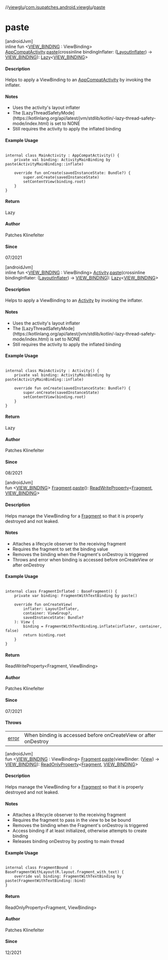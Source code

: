 //[viewglu](../../index.md)/[com.isupatches.android.viewglu](index.md)/[paste](paste.md)

# paste

[androidJvm]\
inline fun <[VIEW_BINDING](paste.md) : ViewBinding> [AppCompatActivity](https://developer.android.com/reference/kotlin/androidx/appcompat/app/AppCompatActivity.html).[paste](paste.md)(crossinline bindingInflater: ([LayoutInflater](https://developer.android.com/reference/kotlin/android/view/LayoutInflater.html)) -> [VIEW_BINDING](paste.md)): [Lazy](https://kotlinlang.org/api/latest/jvm/stdlib/kotlin/-lazy/index.html)<[VIEW_BINDING](paste.md)>

####  Description

Helps to apply a ViewBinding to an [AppCompatActivity](https://developer.android.com/reference/kotlin/androidx/appcompat/app/AppCompatActivity.html) by invoking the inflater.

####  Notes

<ul><li>Uses the activity's layout inflater</li><li>The [LazyThreadSafetyMode](https://kotlinlang.org/api/latest/jvm/stdlib/kotlin/-lazy-thread-safety-mode/index.html) is set to NONE</li><li>Still requires the activity to apply the inflated binding</li></ul>

####  Example Usage

<pre><code>
internal class MainActivity : AppCompatActivity() {
    private val binding: ActivityMainBinding by paste(ActivityMainBinding::inflate)

    override fun onCreate(savedInstanceState: Bundle?) {
        super.onCreate(savedInstanceState)
        setContentView(binding.root)
    }
}
</code></pre>

#### Return

Lazy<ViewBinding>

#### Author

Patches Klinefelter

#### Since

07/2021

[androidJvm]\
inline fun <[VIEW_BINDING](paste.md) : ViewBinding> [Activity](https://developer.android.com/reference/kotlin/android/app/Activity.html).[paste](paste.md)(crossinline bindingInflater: ([LayoutInflater](https://developer.android.com/reference/kotlin/android/view/LayoutInflater.html)) -> [VIEW_BINDING](paste.md)): [Lazy](https://kotlinlang.org/api/latest/jvm/stdlib/kotlin/-lazy/index.html)<[VIEW_BINDING](paste.md)>

####  Description

Helps to apply a ViewBinding to an [Activity](https://developer.android.com/reference/kotlin/android/app/Activity.html) by invoking the inflater.

####  Notes

<ul><li>Uses the activity's layout inflater</li><li>The [LazyThreadSafetyMode](https://kotlinlang.org/api/latest/jvm/stdlib/kotlin/-lazy-thread-safety-mode/index.html) is set to NONE</li><li>Still requires the activity to apply the inflated binding</li></ul>

####  Example Usage

<pre><code>
internal class MainActivity : Activity() {
    private val binding: ActivityMainBinding by paste(ActivityMainBinding::inflate)

    override fun onCreate(savedInstanceState: Bundle?) {
        super.onCreate(savedInstanceState)
        setContentView(binding.root)
    }
}
</code></pre>

#### Return

Lazy<ViewBinding>

#### Author

Patches Klinefelter

#### Since

08/2021

[androidJvm]\
fun <[VIEW_BINDING](paste.md)> [Fragment](https://developer.android.com/reference/kotlin/androidx/fragment/app/Fragment.html).[paste](paste.md)(): [ReadWriteProperty](https://kotlinlang.org/api/latest/jvm/stdlib/kotlin.properties/-read-write-property/index.html)<[Fragment](https://developer.android.com/reference/kotlin/androidx/fragment/app/Fragment.html), [VIEW_BINDING](paste.md)>

####  Description

Helps manage the ViewBinding for a [Fragment](https://developer.android.com/reference/kotlin/androidx/fragment/app/Fragment.html) so that it is properly destroyed and not leaked.

####  Notes

<ul><li>Attaches a lifecycle observer to the receiving fragment</li><li>Requires the fragment to set the binding value</li><li>Removes the binding when the Fragment's onDestroy is triggered</li><li>Throws and error when binding is accessed before onCreateView or after onDestroy</li></ul>

####  Example Usage

<pre><code>
internal class FragmentInflated : BaseFragment() {
    private var binding: FragmentWithTextBinding by paste()

    override fun onCreateView(
        inflater: LayoutInflater,
        container: ViewGroup?,
        savedInstanceState: Bundle?
    ): View {
        binding = FragmentWithTextBinding.inflate(inflater, container, false)
        return binding.root
    }
}
</code></pre>

#### Return

ReadWriteProperty<Fragment, ViewBinding>

#### Author

Patches Klinefelter

#### Since

07/2021

#### Throws

| | |
|---|---|
| [error](https://kotlinlang.org/api/latest/jvm/stdlib/kotlin/index.html) | When binding is accessed before onCreateView or after onDestroy |

[androidJvm]\
fun <[VIEW_BINDING](paste.md) : ViewBinding> [Fragment](https://developer.android.com/reference/kotlin/androidx/fragment/app/Fragment.html).[paste](paste.md)(viewBinder: ([View](https://developer.android.com/reference/kotlin/android/view/View.html)) -> [VIEW_BINDING](paste.md)): [ReadOnlyProperty](https://kotlinlang.org/api/latest/jvm/stdlib/kotlin.properties/-read-only-property/index.html)<[Fragment](https://developer.android.com/reference/kotlin/androidx/fragment/app/Fragment.html), [VIEW_BINDING](paste.md)>

####  Description

Helps manage the ViewBinding for a [Fragment](https://developer.android.com/reference/kotlin/androidx/fragment/app/Fragment.html) so that it is properly destroyed and not leaked.

####  Notes

<ul><li>Attaches a lifecycle observer to the receiving fragment</li><li>Requires the fragment to pass in the view to be be bound</li><li>Removes the binding when the Fragment's onDestroy is triggered</li><li>Access binding if at least initialized, otherwise attempts to create binding</li><li>Releases binding onDestroy by posting to main thread</li></ul>

####  Example Usage

<pre><code>
internal class FragmentBound : BaseFragmentWithLayout(R.layout.fragment_with_text) {
    override val binding: FragmentWithTextBinding by paste(FragmentWithTextBinding::bind)
}
</code></pre>

#### Return

ReadOnlyProperty<Fragment, ViewBinding>

#### Author

Patches Klinefelter

#### Since

12/2021
